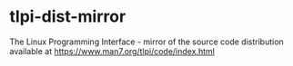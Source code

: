 # tlpi-dist-mirror
The Linux Programming Interface - mirror of the source code distribution available at https://www.man7.org/tlpi/code/index.html
